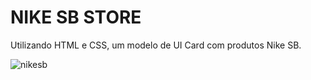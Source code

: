 # NIKE SB STORE
Utilizando HTML e CSS, um modelo de UI Card com produtos Nike SB.

![nikesb](https://user-images.githubusercontent.com/89155684/131963971-d5fbcfdf-8f83-4474-8f08-8c3acfcc41f2.png)
